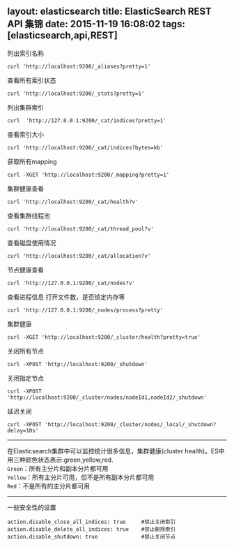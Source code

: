 layout: elasticsearch
title: ElasticSearch REST API 集锦
date: 2015-11-19 16:08:02
tags: [elasticsearch,api,REST]
---
列出索引名称
```
curl 'http://localhost:9200/_aliases?pretty=1'
```
查看所有索引状态
```
curl 'http://localhost:9200/_stats?pretty=1'
```
<!--more-->
列出集群索引
```
curl  'http://127.0.0.1:9200/_cat/indices?pretty=1'
```
查看索引大小
```
curl 'http://localhost:9200/_cat/indices?bytes=kb'
```
获取所有mapping
```
curl -XGET 'http://localhost:9200/_mapping?pretty=1'
```
集群健康查看
```
curl 'http://localhost:9200/_cat/health?v'
```
查看集群线程池
```
curl 'http://localhost:9200/_cat/thread_pool?v'
```
查看磁盘使用情况
```
curl 'http://localhost:9200/_cat/allocation?v'
```
节点健康查看
```
curl 'http://127.0.0.1:9200/_cat/nodes?v'
```
查看进程信息 打开文件数，是否锁定内存等
```
curl 'http://127.0.0.1:9200/_nodes/process?pretty'
```
集群健康
```
curl -XGET 'http://localhost:9200/_cluster/health?pretty=true'
```
关闭所有节点
```
curl -XPOST 'http://localhost:9200/_shutdown'
```
关闭指定节点
```
curl -XPOST 'http://localhost:9200/_cluster/nodes/nodeId1,nodeId2/_shutdown'
```
延迟关闭
```
curl -XPOST 'http://localhost:9200/_cluster/nodes/_local/_shutdown?delay=10s'
```
---
在Elasticsearch集群中可以监控统计很多信息，集群健康(cluster health)。ES中用三种颜色状态表示:green,yellow,red.</br>
`Green`：所有主分片和副本分片都可用</br>
`Yellow`：所有主分片可用，但不是所有副本分片都可用</br>
`Red`：不是所有的主分片都可用</br>

---
一些安全性的设置
```
action.disable_close_all_indices: true     #禁止关闭索引
action.disable_delete_all_indices: true    #禁止删除索引
action.disable_shutdown: true              #禁止关闭节点
```